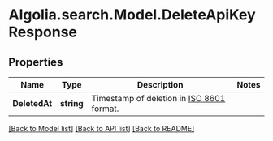 # Algolia.search.Model.DeleteApiKeyResponse

## Properties

Name | Type | Description | Notes
------------ | ------------- | ------------- | -------------
**DeletedAt** | **string** | Timestamp of deletion in [ISO 8601](https://wikipedia.org/wiki/ISO_8601) format. | 

[[Back to Model list]](../README.md#documentation-for-models) [[Back to API list]](../README.md#documentation-for-api-endpoints) [[Back to README]](../README.md)

